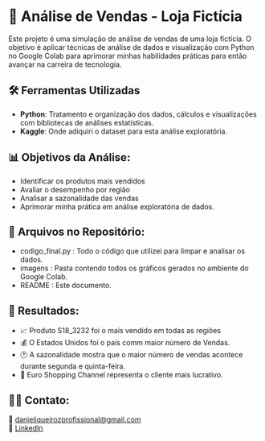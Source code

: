 # 🏬 Análise de Vendas - Loja Fictícia

Este projeto é uma simulação de análise de vendas de uma loja fictícia. O objetivo é aplicar técnicas de análise de dados e visualização com Python no Google Colab para aprimorar minhas habilidades práticas para então avançar na carreira de tecnologia.

## 🛠️ Ferramentas Utilizadas

- **Python**: Tratamento e organização dos dados, cálculos e visualizações com bibliotecas de análises estatísticas.
- **Kaggle**: Onde adiquiri o dataset para esta análise exploratória.

## 📊 Objetivos da Análise:

- Identificar os produtos mais vendidos
- Avaliar o desempenho por região
- Analisar a sazonalidade das vendas
- Aprimorar minha prática em análise exploratória de dados.

## 📎 Arquivos no Repositório:

- codigo_final.py : Todo o código que utilizei para limpar e analisar os dados.
- imagens : Pasta contendo todos os gráficos gerados no ambiente do Google Colab.
- README : Este documento.


## 📌 Resultados:

- 📈 Produto S18_3232 foi o mais vendido em todas as regiões
- 💰 O Estados Unidos foi o país comm maior número de Vendas.
- 🕐 A sazonalidade mostra que o maior número de vendas acontece durante segunda e quinta-feira.
- 🛒 Euro Shopping Channel representa o cliente mais lucrativo.

## 👩‍💻 Contato: 

📧 danieliqueirozprofissional@gmail.com  
🔗 [LinkedIn](https://www.linkedin.com/in/danieli-queirozprofissional)

